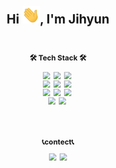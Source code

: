 
<!-- <p align='center'>
  <img src="https://capsule-render.vercel.app/api?type=soft&color=auto%&height=20&animation=twinkling" />
</p> -->
<h1 align="center" >Hi <img src="https://raw.githubusercontent.com/ABSphreak/ABSphreak/master/gifs/Hi.gif" width="40px" />, I'm Jihyun</h1>
<!-- <h4 align="center">A FE developer from Korea</h4> -->


<br>
<h3 align="center">🛠 Tech Stack 🛠</h3>

<p align="center">
  <img src="https://img.shields.io/badge/Javascript-ffb13b?style=flat-square&logo=javascript&logoColor=white"/></a>&nbsp
  <img src="https://img.shields.io/badge/Typescript-3178C6?style=flat-square&logo=typescript&logoColor=white"/></a>&nbsp
  <img src="https://img.shields.io/badge/Python-346C9A?style=flat-square&logo=python&logoColor=white"/></a>&nbsp
  <br>
  <img src="https://img.shields.io/badge/React-61DAFB?style=flat-square&logo=React&logoColor=white"/></a>&nbsp 
  <img src="https://img.shields.io/badge/Redux-764ABC?style=flat-square&logo=Redux&logoColor=white"/></a>&nbsp 
  <img src="https://img.shields.io/badge/Next-5ECBC4?style=flat-square&logo=React&logoColor=white"/></a>&nbsp
  <br>
  <img src="https://img.shields.io/badge/HTML5-DD4B25?style=flat-square&logo=HTML5&logoColor=white"/></a>&nbsp 
  <img src="https://img.shields.io/badge/CSS3-1572B6?style=flat-square&logo=css3&logoColor=white"/></a>&nbsp 
<!--   <img src="https://img.shields.io/badge/Sass-C76494?style=flat-square&logo=sass&logoColor=white"/></a>&nbsp -->
  <img src="https://img.shields.io/badge/styled--components-DB7093?style=flat-square&logo=styled-components&logoColor=white"/></a>&nbsp
  
<!--   <br>
  <img src="https://img.shields.io/badge/Node.js-6DB33F?style=flat-square&logo=Node.js&logoColor=white"/></a>&nbsp 
  <img src="https://img.shields.io/badge/Express-000000?style=flat-square&logo=Express&logoColor=white"/></a>&nbsp 
  <img src="https://img.shields.io/badge/RESTful--API-000000?style=flat-square&logoColor=white"/></a>&nbsp 
  <br>
  <img src="https://img.shields.io/badge/Mysql-4479A1?style=flat-square&logo=MySql&logoColor=white"/></a>&nbsp 
  <img src="https://img.shields.io/badge/MongoDB-47A248?style=flat-square&logo=MongoDB&logoColor=white"/></a>&nbsp  -->
  <br>
  <img src="https://img.shields.io/badge/Git-F05032?style=flat-square&logo=Git&logoColor=white"/></a>&nbsp 
  <img src="https://img.shields.io/badge/GitHub-181717?style=flat-square&logo=GitHub&logoColor=white"/></a>&nbsp 

</p>
<br><br>
<h3 align="center">  📞contect📞  </h3>
<p align="center">
  <a href="https://wlgus3.tistory.com/"><img src="https://img.shields.io/badge/Blog-000000?style=flat-square&logo=GitHub&logoColor=white&link=https://changyu-ryou.github.io/"/></a>&nbsp
<!--   <a href="https://www.instagram.com/chan_9oo/"><img src="https://img.shields.io/badge/Instagram-E4405F?style=flat-square&logo=Instagram&logoColor=white&link=https://www.instagram.com/chan_9oo/"/></a>&nbsp -->
  <a href="mailto:jhjh3903@naver.com"><img src="https://img.shields.io/badge/E--mail-d14836?style=flat-square&logo=Gmail&logoColor=white&link=ycg02116@naver.com"/></a>
</p>
<br>

<!--
**wlgus3/wlgus3** is a ✨ _special_ ✨ repository because its `README.md` (this file) appears on your GitHub profile.

Here are some ideas to get you started:

- 🔭 I’m currently working on ...
- 🌱 I’m currently learning ...
- 👯 I’m looking to collaborate on ...
- 🤔 I’m looking for help with ...
- 💬 Ask me about ...
- 📫 How to reach me: ...
- 😄 Pronouns: ...
- ⚡ Fun fact: ...
-->
